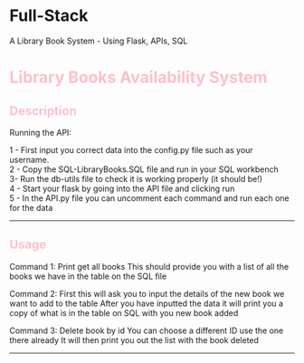 # Full-Stack
A Library Book System - Using Flask, APIs, SQL

<h1 style="color:pink;">Library Books Availability System</h1> 

<h2 style="color:pink;">Description</h2> 
Running the API:

1 - First input you correct data into the config.py file such as your username.  
2 - Copy the SQL-LibraryBooks.SQL file and run in your SQL workbench  
3-  Run the db-utils file to check it is working properly (it should be!)  
4 - Start your flask by going into the API file and clicking run  
5 - In the API.py file you can uncomment each command and run each one for the data  

---
<h2 style="color:pink;">Usage</h2>

Command 1: Print get all books
This should provide you with a list of all the books we have in the table on the SQL file

Command 2:
First this will ask you to input the details of the new book we want to add to the table
After you have inputted the data it will print you a copy of what is in the table on SQL with you new book added

Command 3: Delete book by id
You can choose a different ID use the one there already
It will then print you out the list with the book deleted

---